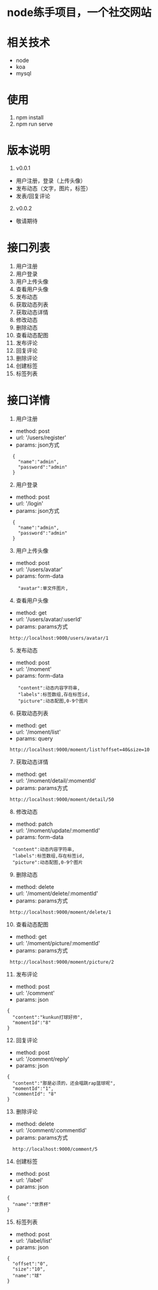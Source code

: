 # node练手项目，一个社交网站
# 相关技术
* node
* koa
* mysql
# 使用
1. npm install
2. npm run serve
# 版本说明
1. v0.0.1 
  * 用户注册，登录（上传头像）
  * 发布动态（文字，图片，标签）
  * 发表/回复评论
2. v0.0.2
  * 敬请期待

# 接口列表
1. 用户注册
2. 用户登录
3. 用户上传头像
4. 查看用户头像
5. 发布动态
6. 获取动态列表
7. 获取动态详情
8. 修改动态
9. 删除动态
10. 查看动态配图
11. 发布评论
12. 回复评论
13. 删除评论
14. 创建标签
15. 标签列表



# 接口详情
1. 用户注册
  * method: post
  * url: '/users/register'
  * params: json方式
  ```
    {
      "name":"admin",
      "password":"admin"
    }
  ```
2. 用户登录
  * method: post
  * url: '/login'
  * params: json方式 
  ```
    {
      "name":"admin",
      "password":"admin"
    }
  ```
3. 用户上传头像
  * method: post
  * url: '/users/avatar'
  * params: form-data 
  ```
      "avatar":单文件图片,
  ```
4. 查看用户头像
  * method: get
  * url: '/users/avatar/:userId'
  * params: params方式
  ```
   http://localhost:9000/users/avatar/1
  ```
5. 发布动态
  * method: post
  * url: '/moment'
  * params: form-data
  ```
      "content":动态内容字符串,
      "labels":标签数组,存在标签id,
      "picture":动态配图,0-9个图片
  ```
6. 获取动态列表
  * method: get
  * url: '/moment/list'
  * params: query
  ```
   http://localhost:9000/moment/list?offset=40&size=10
  ```
7. 获取动态详情
  * method: get
  * url: '/moment/detail/:momentId'
  * params: params方式
  ```
   http://localhost:9000/moment/detail/50
  ```
8. 修改动态
  * method: patch
  * url: '/moment/update/:momentId'
  * params: form-data
  ```
    "content":动态内容字符串,
    "labels":标签数组,存在标签id,
    "picture":动态配图,0-9个图片
  ```
9. 删除动态
  * method: delete
  * url: '/moment/delete/:momentId'
  * params: params方式
  ```
   http://localhost:9000/moment/delete/1
  ```
10.  查看动态配图
  * method: get
  * url: '/moment/picture/:momentId'
  * params: params方式
  ```
   http://localhost:9000/moment/picture/2
  ```
11.  发布评论
  * method: post
  * url: '/comment'
  * params: json
  ```
  {
    "content":"kunkun打球好帅",
    "momentId":"8"
  }
  ```
12.  回复评论
  * method: post
  * url: '/comment/reply'
  * params: json
  ```
  {
    "content":"那是必须的，还会唱跳rap篮球呢",
    "momentId":"1",
    "commentId": "8"
  }
  ```
13.  删除评论
  * method: delete
  * url: '/comment/:commentId'
  * params: params方式
  ```
    http://localhost:9000/comment/5
  ```
14.  创建标签
  * method: post
  * url: '/label'
  * params: json
  ```
  {
    "name":"世界杯"
  }
  ```
15.  标签列表
  * method: post
  * url: '/label/list'
  * params: json
  ```
  {
    "offset":"0",
    "size":"10",
    "name":"球"
  }
  ```
